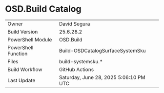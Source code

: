 ﻿# OSD.Build Catalog

| | |
|-|-|
| Owner | David Segura |
| Build Version | 25.6.28.2 |
| PowerShell Module | OSD.Build |
| PowerShell Function | Build-OSDCatalogSurfaceSystemSku |
| Files | build-systemsku.* |
| Build Workflow | GitHub Actions |
| Last Update | Saturday, June 28, 2025 5:06:10 PM UTC |
